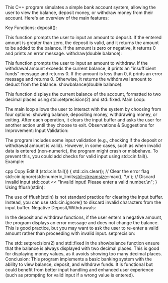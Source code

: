 This C++ program simulates a simple bank account system, allowing the user to view the balance, deposit money, or withdraw money from their account. Here's an overview of the main features:

Key Functions:
deposit():

This function prompts the user to input an amount to deposit.
If the entered amount is greater than zero, the deposit is valid, and it returns the amount to be added to the balance.
If the amount is zero or negative, it returns 0 and prints an error message.
withdraw(double balance):

This function prompts the user to input an amount to withdraw.
If the withdrawal amount exceeds the current balance, it prints an "insufficient funds" message and returns 0.
If the amount is less than 0, it prints an error message and returns 0.
Otherwise, it returns the withdrawal amount to deduct from the balance.
showbalance(double balance):

This function displays the current balance of the account, formatted to two decimal places using std::setprecision(2) and std::fixed.
Main Loop:

The main loop allows the user to interact with the system by choosing from four options: showing balance, depositing money, withdrawing money, or exiting.
After each operation, it clears the input buffer and asks the user for another action until they choose to exit.
Observations & Suggestions for Improvement:
Input Validation:

The program includes some input validation (e.g., checking if the deposit or withdrawal amount is valid). However, in some cases, such as when invalid data is entered (non-numeric), the program might crash or misbehave. To prevent this, you could add checks for valid input using std::cin.fail().
Example:

cpp
Copy
Edit
if (std::cin.fail()) {
    std::cin.clear();  // Clear the error flag
    std::cin.ignore(std::numeric_limits<std::streamsize>::max(), '\n');  // Discard invalid input
    std::cout << "Invalid input! Please enter a valid number.\n";
}
Using fflush(stdin):

The use of fflush(stdin) is not standard practice for clearing the input buffer. Instead, you can use std::cin.ignore() to discard invalid characters from the input buffer.
Negative Deposit/Withdrawals:

In the deposit and withdraw functions, if the user enters a negative amount, the program displays an error message and does not change the balance. This is good practice, but you may want to ask the user to re-enter a valid amount rather than proceeding with invalid input.
setprecision:

The std::setprecision(2) and std::fixed in the showbalance function ensure that the balance is always displayed with two decimal places. This is good for displaying money values, as it avoids showing too many decimal places.
Conclusion:
This program implements a basic banking system with the ability to view balance, deposit, and withdraw funds. It is functional but could benefit from better input handling and enhanced user experience (such as prompting for valid input if a wrong value is entered).



